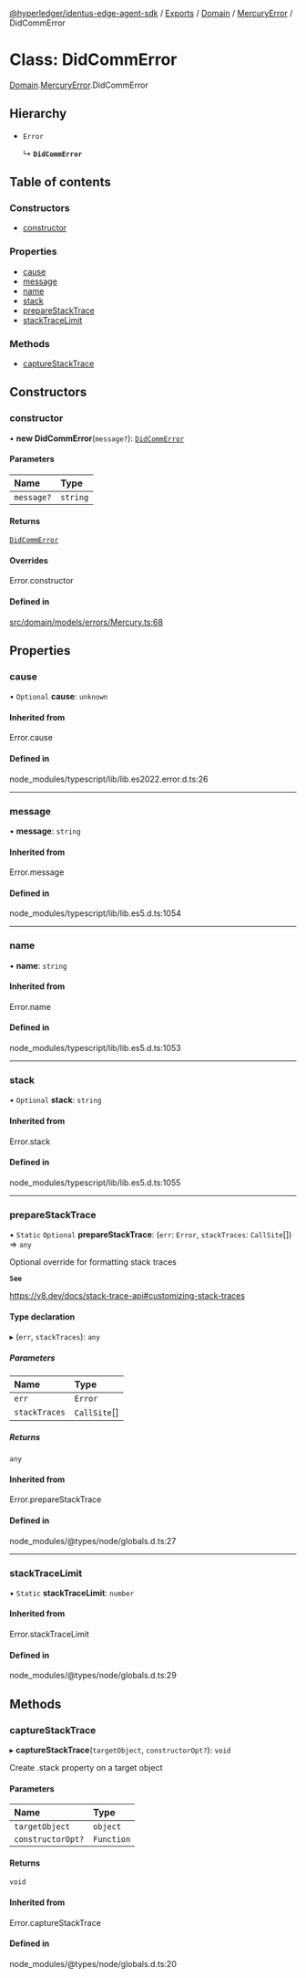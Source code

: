 [@hyperledger/identus-edge-agent-sdk](../README.md) / [Exports](../modules.md) / [Domain](../modules/Domain.md) / [MercuryError](../modules/Domain.MercuryError.md) / DidCommError

# Class: DidCommError

[Domain](../modules/Domain.md).[MercuryError](../modules/Domain.MercuryError.md).DidCommError

## Hierarchy

- `Error`

  ↳ **`DidCommError`**

## Table of contents

### Constructors

- [constructor](Domain.MercuryError.DidCommError.md#constructor)

### Properties

- [cause](Domain.MercuryError.DidCommError.md#cause)
- [message](Domain.MercuryError.DidCommError.md#message)
- [name](Domain.MercuryError.DidCommError.md#name)
- [stack](Domain.MercuryError.DidCommError.md#stack)
- [prepareStackTrace](Domain.MercuryError.DidCommError.md#preparestacktrace)
- [stackTraceLimit](Domain.MercuryError.DidCommError.md#stacktracelimit)

### Methods

- [captureStackTrace](Domain.MercuryError.DidCommError.md#capturestacktrace)

## Constructors

### constructor

• **new DidCommError**(`message?`): [`DidCommError`](Domain.MercuryError.DidCommError.md)

#### Parameters

| Name | Type |
| :------ | :------ |
| `message?` | `string` |

#### Returns

[`DidCommError`](Domain.MercuryError.DidCommError.md)

#### Overrides

Error.constructor

#### Defined in

[src/domain/models/errors/Mercury.ts:68](https://github.com/hyperledger/identus-edge-agent-sdk-ts/blob/7eadfa3c5dda4c81079844b2a47014b3c9b03dac/src/domain/models/errors/Mercury.ts#L68)

## Properties

### cause

• `Optional` **cause**: `unknown`

#### Inherited from

Error.cause

#### Defined in

node_modules/typescript/lib/lib.es2022.error.d.ts:26

___

### message

• **message**: `string`

#### Inherited from

Error.message

#### Defined in

node_modules/typescript/lib/lib.es5.d.ts:1054

___

### name

• **name**: `string`

#### Inherited from

Error.name

#### Defined in

node_modules/typescript/lib/lib.es5.d.ts:1053

___

### stack

• `Optional` **stack**: `string`

#### Inherited from

Error.stack

#### Defined in

node_modules/typescript/lib/lib.es5.d.ts:1055

___

### prepareStackTrace

▪ `Static` `Optional` **prepareStackTrace**: (`err`: `Error`, `stackTraces`: `CallSite`[]) => `any`

Optional override for formatting stack traces

**`See`**

https://v8.dev/docs/stack-trace-api#customizing-stack-traces

#### Type declaration

▸ (`err`, `stackTraces`): `any`

##### Parameters

| Name | Type |
| :------ | :------ |
| `err` | `Error` |
| `stackTraces` | `CallSite`[] |

##### Returns

`any`

#### Inherited from

Error.prepareStackTrace

#### Defined in

node_modules/@types/node/globals.d.ts:27

___

### stackTraceLimit

▪ `Static` **stackTraceLimit**: `number`

#### Inherited from

Error.stackTraceLimit

#### Defined in

node_modules/@types/node/globals.d.ts:29

## Methods

### captureStackTrace

▸ **captureStackTrace**(`targetObject`, `constructorOpt?`): `void`

Create .stack property on a target object

#### Parameters

| Name | Type |
| :------ | :------ |
| `targetObject` | `object` |
| `constructorOpt?` | `Function` |

#### Returns

`void`

#### Inherited from

Error.captureStackTrace

#### Defined in

node_modules/@types/node/globals.d.ts:20
